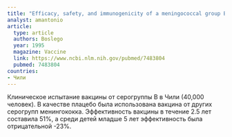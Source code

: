 ```yaml
---
title: "Efficacy, safety, and immunogenicity of a meningococcal group B (15:P1.3) outer membrane protein vaccine in Iquique, Chile. Chilean National Committee for Meningococcal Disease"
analyst: amantonio
article:
  type: article
  authors: Boslego
  year: 1995
  magazine: Vaccine
  link: https://www.ncbi.nlm.nih.gov/pubmed/7483804
  pubmed: 7483804
countries:
- Чили
---
```


Клиническое испытание вакцины от серогруппы В в Чили (40,000 человек). В качестве плацебо была использована вакцина от других серогрупп менингококка.
Эффективность вакцины в течение 2.5 лет составила 51%, а среди детей младше 5 лет эффективность была отрицательной -23%.
